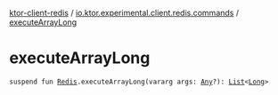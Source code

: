 [ktor-client-redis](../index.md) / [io.ktor.experimental.client.redis.commands](index.md) / [executeArrayLong](./execute-array-long.md)

# executeArrayLong

`suspend fun `[`Redis`](../io.ktor.experimental.client.redis/-redis/index.md)`.executeArrayLong(vararg args: `[`Any`](https://kotlinlang.org/api/latest/jvm/stdlib/kotlin/-any/index.html)`?): `[`List`](https://kotlinlang.org/api/latest/jvm/stdlib/kotlin.collections/-list/index.html)`<`[`Long`](https://kotlinlang.org/api/latest/jvm/stdlib/kotlin/-long/index.html)`>`